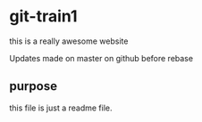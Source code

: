 # git-train1

this is a really awesome website

Updates made on master on github before rebase

## purpose

this file is just a readme file.

